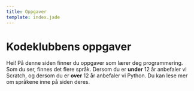 ```yaml
---
title: Oppgaver
template: index.jade
---
```


# Kodeklubbens oppgaver
Hei! På denne siden finner du oppgaver som lærer deg programmering. Som du ser,
finnes det flere språk. Dersom du er **under** 12 år anbefaler vi Scratch, og
dersom du er **over** 12 år anbefaler vi Python. Du kan lese mer om språkene
inne på siden deres.
